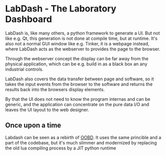 # LabDash - The Laboratory Dashboard

LabDash is, like many others, a python framework to generate a UI. But not like e.g. Qt, this generation is not done at compile time, but at runtime. It's also not a normal GUI window like e.g. Tinker, it is a webpage instead, where LabDash acts as the webserver to provides the page to the browser.

Through the webserver concept the display can be far away from the physical application, which can be e.g. build in as a black box an any industrial controls.

LabDash also covers the data transfer between page and software, so it takes the input events from the browser to the software and returns the results back into the browsers display elements.

By that the UI does not need to know the program internas and can be generic, and the application can concentrate on the pure data I/O and leaves the UI layout to the web designer.


## Once upon a time
Labdash can be seen as a rebirth of [OOBD](https://oobd.org). It uses the same princible and a part of the codebase, but it's much  slimmer and modernized by replacing the old lua compiling process by a JIT python runtime